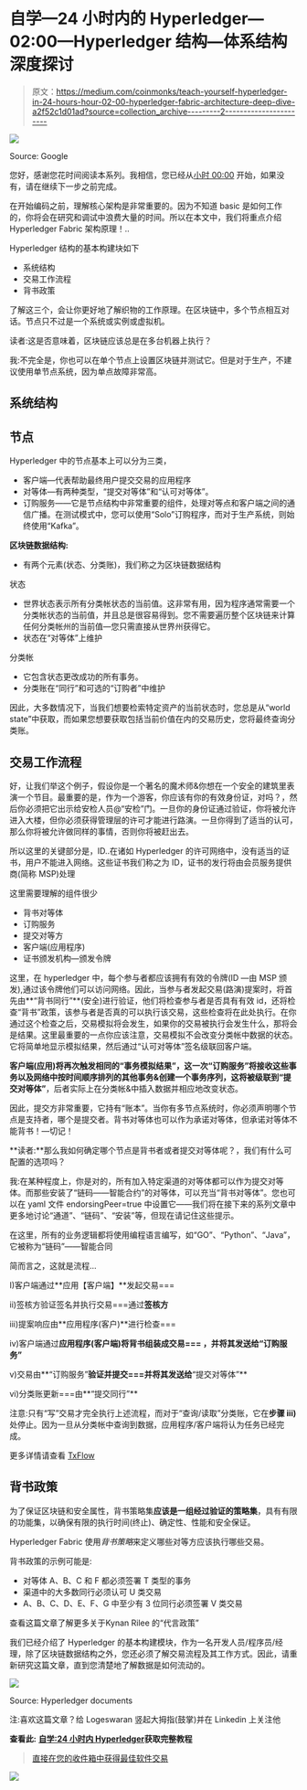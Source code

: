 # 自学—24 小时内的 Hyperledger—02:00—Hyperledger 结构—体系结构深度探讨

> 原文：<https://medium.com/coinmonks/teach-yourself-hyperledger-in-24-hours-hour-02-00-hyperledger-fabric-architecture-deep-dive-a2f52c1d01ad?source=collection_archive---------2----------------------->

![](img/cd3bc8fad655f7f4522cae2aa0a07f4b.png)

Source: Google

您好，感谢您花时间阅读本系列。我相信，您已经从[小时 00:00](/@lokeshwaran.a82/teach-yourself-hyperledger-in-24-hours-hour-00-00-hyperledger-introduction-34675fcd629a) 开始，如果没有，请在继续下一步之前完成。

在开始编码之前，理解核心架构是非常重要的。因为不知道 basic 是如何工作的，你将会在研究和调试中浪费大量的时间。所以在本文中，我们将重点介绍 Hyperledger Fabric 架构原理！..

Hyperledger 结构的基本构建块如下

*   系统结构
*   交易工作流程
*   背书政策

了解这三个，会让你更好地了解织物的工作原理。在区块链中，多个节点相互对话。节点只不过是一个系统或实例或虚拟机。

读者:这是否意味着，区块链应该总是在多台机器上执行？

我:不完全是，你也可以在单个节点上设置区块链并测试它。但是对于生产，不建议使用单节点系统，因为单点故障非常高。

## 系统结构

## 节点

Hyperledger 中的节点基本上可以分为三类，

*   客户端—代表帮助最终用户提交交易的应用程序
*   对等体—有两种类型，“提交对等体”和“认可对等体”。
*   订购服务——它是节点结构中非常重要的组件，处理对等点和客户端之间的通信广播。在测试模式中，您可以使用“Solo”订购程序，而对于生产系统，则始终使用“Kafka”。

**区块链数据结构:**

*   有两个元素(状态、分类账)，我们称之为区块链数据结构

状态

*   世界状态表示所有分类帐状态的当前值。这非常有用，因为程序通常需要一个分类帐状态的当前值，并且总是很容易得到。您不需要遍历整个区块链来计算任何分类帐州的当前值—您只需直接从世界州获得它。
*   状态在“对等体”上维护

分类帐

*   它包含状态更改成功的所有事务。
*   分类账在“同行”和可选的“订购者”中维护

因此，大多数情况下，当我们想要检索特定资产的当前状态时，您总是从“world state”中获取，而如果您想要获取包括当前价值在内的交易历史，您将最终查询分类账。

## **交易工作流程**

好，让我们举这个例子，假设你是一个著名的魔术师&你想在一个安全的建筑里表演一个节目。最重要的是，作为一个游客，你应该有你的有效身份证，对吗？，然后你必须把它出示给安检人员@“安检”门。一旦你的身份证通过验证，你将被允许进入大楼，但你必须获得管理层的许可才能进行路演。一旦你得到了适当的认可，那么你将被允许做同样的事情，否则你将被赶出去。

所以这里的关键部分是，ID..在诸如 Hyperledger 的许可网络中，没有适当的证书，用户不能进入网络。这些证书我们称之为 ID，证书的发行将由会员服务提供商(简称 MSP)处理

这里需要理解的组件很少

*   背书对等体
*   订购服务
*   提交对等方
*   客户端(应用程序)
*   证书颁发机构—颁发令牌

这里，在 hyperledger 中，每个参与者都应该拥有有效的令牌(ID —由 MSP 颁发),通过该令牌他们可以访问网络。因此，当参与者发起交易(路演)提案时，将首先由**“背书同行”**(安全)进行验证，他们将检查参与者是否具有有效 id，还将检查“背书”政策，该参与者是否真的可以执行该交易，这些检查将在此处执行。在你通过这个检查之后，交易模拟将会发生，如果你的交易被执行会发生什么，那将会是结果。这里最重要的一点你应该注意，交易模拟不会改变分类帐中数据的状态。它将简单地显示模拟结果，然后通过“认可对等体”签名级联回客户端。

**客户端(应用)**将再次触发相同的“事务模拟结果”，这一次**“订购服务”**将接收这些事务以及网络中按时间顺序排列的其他事务&创建一个事务序列，这将被级联到**“提交对等体”**，后者实际上在分类帐&中插入数据并相应地改变状态。

因此，提交方非常重要，它持有“账本”。当你有多节点系统时，你必须声明哪个节点是支持者，哪个是提交者。背书对等体也可以作为承诺对等体，但承诺对等体不能背书！—切记！

**读者:**那么我如何确定哪个节点是背书者或者提交对等体呢？，我们有什么可配置的选项吗？

我:在某种程度上，你是对的，所有加入特定渠道的对等体都可以作为提交对等体。而那些安装了“链码——智能合约”的对等体，可以充当“背书对等体”。您也可以在 yaml 文件 endorsingPeer=true 中设置它——我们将在接下来的系列文章中更多地讨论“通道”、“链码”、“安装”等，但现在请记住这些提示。

在这里，所有的业务逻辑都将使用编程语言编写，如“GO”、“Python”、“Java”，它被称为“链码”——智能合同

简而言之，这就是流程…

I)客户端通过**应用【客户端】**发起交易===

ii)签核方验证签名并执行交易===通过**签核方**

iii)提案响应由**应用程序(客户)**进行检查===

iv)客户端通过**应用程序(客户端)**将背书组装成交易=== ，并将其发送给**“订购服务”**

v)交易由**“订购服务”**验证并提交===并将其发送给**“提交对等体”**

vi)分类账更新===由**“提交同行”**

注意:只有“写”交易才完全执行上述流程，而对于“查询/读取”分类账，它在**步骤 iii)** 处停止。因为一旦从分类帐中查询到数据，应用程序/客户端将认为任务已经完成。

更多详情请查看 [TxFlow](https://hyperledger-fabric.readthedocs.io/en/latest/txflow.html)

## 背书政策

为了保证区块链和安全属性，背书策略集**应该是一组经过验证的策略集**，具有有限的功能集，以确保有限的执行时间(终止)、确定性、性能和安全保证。

Hyperledger Fabric 使用*背书策略*来定义哪些对等方应该执行哪些交易。

背书政策的示例可能是:

*   对等体 A、B、C 和 F 都必须签署 T 类型的事务
*   渠道中的大多数同行必须认可 U 类交易
*   A、B、C、D、E、F、G 中至少有 3 位同行必须签署 V 类交易

查看这篇文章了解更多关于Kynan Rilee 的“代言政策”

我们已经介绍了 Hyperledger 的基本构建模块，作为一名开发人员/程序员/经理，除了区块链数据结构之外，您还必须了解交易流程及其工作方式。因此，请重新研究这篇文章，直到您清楚地了解数据是如何流动的。

![](img/6093e021479f2aa8bd9007a4fa2f2f6f.png)

Source: Hyperledger documents

注:喜欢这篇文章？给 Logeswaran 竖起大拇指(鼓掌)并在 Linkedin 上关注他

**查看此:** [**自学:24 小时内 Hyperledger**](/@lokeshwaran.a82/teach-yourself-hyperledger-in-24-hours-32ac151bbde7)**获取完整教程**

> [直接在您的收件箱中获得最佳软件交易](https://coincodecap.com/?utm_source=coinmonks)

[![](img/7c0b3dfdcbfea594cc0ae7d4f9bf6fcb.png)](https://coincodecap.com/?utm_source=coinmonks)